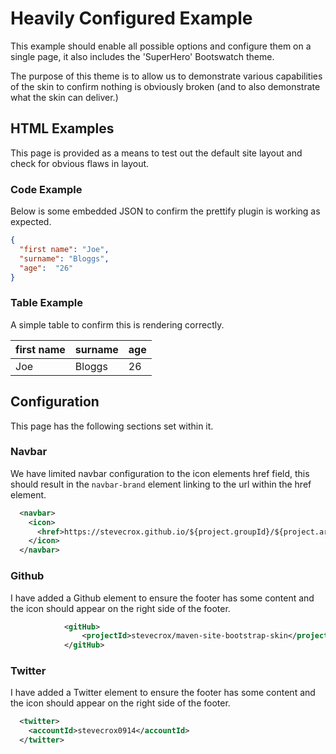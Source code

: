 # Heavily Configured Example

This example should enable all possible options and configure them on a single page, it also includes the 'SuperHero' Bootswatch theme.

The purpose of this theme is to allow us to demonstrate various capabilities of the skin to confirm nothing is obviously broken (and to also demonstrate what the skin can deliver.)

## HTML Examples

This page is provided as a means to test out the default site layout and check for obvious flaws in layout.

### Code Example
Below is some embedded JSON to confirm the prettify plugin is working as expected.

```json
{  
  "first name": "Joe",
  "surname": "Bloggs",
  "age":  "26"
}
```
### Table Example
A simple table to confirm this is rendering correctly.

| first name | surname | age |
|------------| ------- | --- |
| Joe        | Bloggs  | 26  |

## Configuration

This page has the following sections set within it.

### Navbar

We have limited navbar configuration to the icon elements href field, this should result in the `navbar-brand` element linking to the url within the href element.
```xml
  <navbar>
    <icon>
      <href>https://stevecrox.github.io/${project.groupId}/${project.artifactId}</href>
    </icon>
  </navbar>
```

### Github

I have added a Github element to ensure the footer has some content and the icon should appear on the right side of the footer.

```xml
            <gitHub>
                <projectId>stevecrox/maven-site-bootstrap-skin</projectId>
            </gitHub>
```

### Twitter
I have added a Twitter element to ensure the footer has some content and the icon should appear on the right side of the footer.

```xml
  <twitter>
    <accountId>stevecrox0914</accountId>
  </twitter>
```